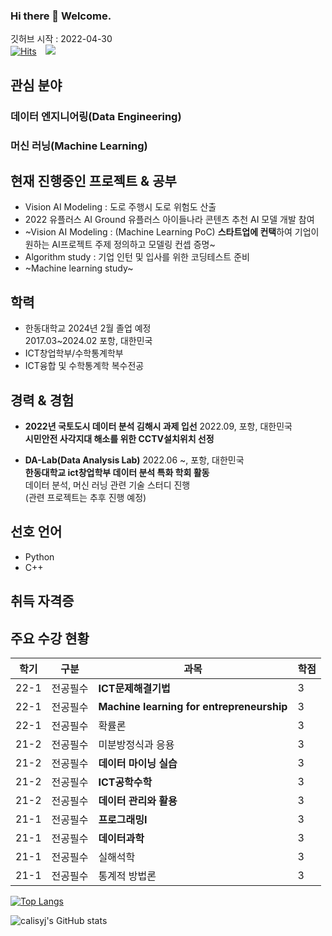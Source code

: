 ### Hi there 👋 Welcome.   
깃허브 시작 : 2022-04-30  
[![Hits](https://hits.seeyoufarm.com/api/count/incr/badge.svg?url=https%3A%2F%2Fgithub.com%2Fcalisyj%2Fcalisyj%2Fblob%2Fmain%2FREADME.md&count_bg=%2379C83D&title_bg=%23555555&icon=&icon_color=%23E7E7E7&title=hits&edge_flat=false)](https://hits.seeyoufarm.com) <a href="https://www.instagram.com/calisyj/">
    <img 
        src="http://img.shields.io/badge/-calisyj-222222?style=flat&logo=Instagram&link=https://www.instagram.com/calisyj/"
        style="height : auto; margin-left : 10px; margin-right : 10px;"/>
</a>


## 관심 분야
### 데이터 엔지니어링(Data Engineering)
### 머신 러닝(Machine Learning)


## 현재 진행중인 프로젝트 & 공부
- Vision AI Modeling : 도로 주행시 도로 위험도 산출
- 2022 유플러스 AI Ground 유플러스 아이들나라 콘텐츠 추천 AI 모델 개발 참여
- ~Vision AI Modeling : (Machine Learning PoC)  **스타트업에 컨택**하여 기업이 원하는 AI프로젝트 주제 정의하고 모델링 컨셉 증명~  
- Algorithm study  : 기업 인턴 및 입사를 위한 코딩테스트 준비  
- ~Machine learning study~

## 학력
- 한동대학교 2024년 2월 졸업 예정  
2017.03~2024.02 포항, 대한민국
- ICT창업학부/수학통계학부
- ICT융합 및 수학통계학 복수전공


## 경력 & 경험
- **2022년 국토도시 데이터 분석 김해시 과제 입선** 2022.09, 포항, 대한민국  
**시민안전 사각지대 해소를 위한 CCTV설치위치 선정**  

- **DA-Lab(Data Analysis Lab)**  2022.06 ~, 포항, 대한민국  
**한동대학교 ict창업학부 데이터 분석 특화 학회 활동**  
데이터 분석, 머신 러닝 관련 기술 스터디 진행  
(관련 프로젝트는 추후 진행 예정)  


## 선호 언어
- Python
- C++

## 취득 자격증



## 주요 수강 현황
|학기|구분|과목|학점|
|----|----|-------|---|
|22-1|전공필수|**ICT문제해결기법**|3|
|22-1|전공필수|**Machine learning for entrepreneurship**|3|
|22-1|전공필수|확률론|3|
|21-2|전공필수|미분방정식과 응용|3|
|21-2|전공필수|**데이터 마이닝 실습**|3|
|21-2|전공필수|**ICT공학수학**|3|
|21-2|전공필수|**데이터 관리와 활용**|3|
|21-1|전공필수|**프로그래밍I**|3|
|21-1|전공필수|**데이터과학**|3|
|21-1|전공필수|실해석학|3|
|21-1|전공필수|통계적 방법론|3|


[![Top Langs](https://github-readme-stats.vercel.app/api/top-langs/?username=calisyj&layout=compact&theme=nord&langs_count=5)](https://github.com/anuraghazra/github-readme-stats)

<!--
**calisyj/calisyj** is a ✨ _special_ ✨ repository because its `README.md` (this file) appears on your GitHub profile.

Here are some ideas to get you started:

- 🔭 I’m currently working on ...
- 🌱 I’m currently learning ...
- 👯 I’m looking to collaborate on ...
- 🤔 I’m looking for help with ...
- 💬 Ask me about ...
- 📫 How to reach me: ...
- 😄 Pronouns: ...
- ⚡ Fun fact: ...
-->


![calisyj's GitHub stats](https://github-readme-stats.vercel.app/api?username=calisyj&show_icons=true&theme=nord)
